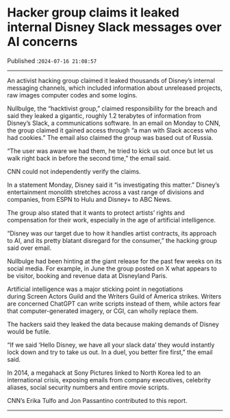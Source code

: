 # Hacker group claims it leaked internal Disney Slack messages over AI concerns

Published :`2024-07-16 21:08:57`

---

An activist hacking group claimed it leaked thousands of Disney’s internal messaging channels, which included information about unreleased projects, raw images computer codes and some logins.

Nullbulge, the “hacktivist group,” claimed responsibility for the breach and said they leaked a gigantic, roughly 1.2 terabytes of information from Disney’s Slack, a communications software. In an email on Monday to CNN, the group claimed it gained access through “a man with Slack access who had cookies.” The email also claimed the group was based out of Russia.

“The user was aware we had them, he tried to kick us out once but let us walk right back in before the second time,” the email said.

CNN could not independently verify the claims.

In a statement Monday, Disney said it “is investigating this matter.” Disney’s entertainment monolith stretches across a vast range of divisions and companies, from ESPN to Hulu and Disney+ to ABC News.

The group also stated that it wants to protect artists’ rights and compensation for their work, especially in the age of artificial intelligence.

“Disney was our target due to how it handles artist contracts, its approach to AI, and its pretty blatant disregard for the consumer,” the hacking group said over email.

Nullbulge had been hinting at the giant release for the past few weeks on its social media. For example, in June the group posted on X what appears to be visitor, booking and revenue data at Disneyland Paris.

Artificial intelligence was a major sticking point in negotiations during Screen Actors Guild and the Writers Guild of America strikes. Writers are concerned ChatGPT can write scripts instead of them, while actors fear that computer-generated imagery, or CGI, can wholly replace them.

The hackers said they leaked the data because making demands of Disney would be futile.

“If we said ‘Hello Disney, we have all your slack data’ they would instantly lock down and try to take us out. In a duel, you better fire first,” the email said.

In 2014, a megahack at Sony Pictures linked to North Korea led to an international crisis, exposing emails from company executives, celebrity aliases, social security numbers and entire movie scripts.

CNN’s Erika Tulfo and Jon Passantino contributed to this report.

---

